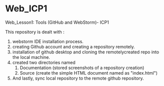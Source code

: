 # Web_ICP1
Web_Lesson1: Tools (GitHub and WebStorm)- ICP1

This repository is dealt with :
1. webstorm IDE installation process.
2. creating Github account and creating a repository remotely.
3. installation of github desktop and cloning the remotelycreated repo into the local machine.
4. created two directories named
	1) Documentation (stored screenshots of a repository creation)
	2) Source (create the simple HTML document named as "index.html")
5. And lastly, sync local repository to the remote github repository.

